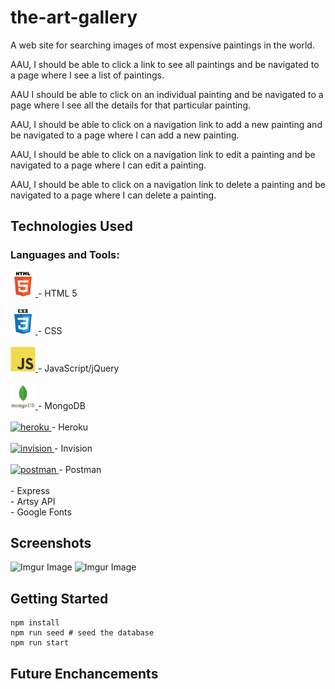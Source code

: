 # the-art-gallery

A web site for searching images of most expensive paintings in the world.

AAU, I should be able to click a link to see all paintings and be navigated to a page where I see a list of paintings.

AAU I should be able to click on an individual painting and be navigated to a page where I see all the details for that particular painting.

AAU, I should be able to click on a navigation link to add a new painting and be navigated to a page where I can add a new painting.

AAU, I should be able to click on a navigation link to edit a painting and be navigated to a page where I can edit a painting.

AAU, I should be able to click on a navigation link to delete a painting and be navigated to a page where I can delete a painting.

## Technologies Used

<h3 align="left">Languages and Tools:</h3>
<a href="https://www.w3.org/html/" target="_blank" rel="noreferrer"> <img src="https://raw.githubusercontent.com/devicons/devicon/master/icons/html5/html5-original-wordmark.svg" alt="html5" width="40" height="40"/> </a>- HTML 5  <br><br>
<a href="https://www.w3schools.com/css/" target="_blank" rel="noreferrer"> <img src="https://raw.githubusercontent.com/devicons/devicon/master/icons/css3/css3-original-wordmark.svg" alt="css3" width="40" height="40"/>
</a> - CSS  <br><br>
<a href="https://developer.mozilla.org/en-US/docs/Web/JavaScript" target="_blank" rel="noreferrer"> <img src="https://raw.githubusercontent.com/devicons/devicon/master/icons/javascript/javascript-original.svg" alt="javascript" width="40" height="40"/> </a>- JavaScript/jQuery  <br><br>
 <a href="https://www.mongodb.com/" target="_blank" rel="noreferrer"> <img src="https://raw.githubusercontent.com/devicons/devicon/master/icons/mongodb/mongodb-original-wordmark.svg" alt="mongodb" width="40" height="40"/> </a>- MongoDB <br><br>
<a href="https://heroku.com" target="_blank" rel="noreferrer"> <img src="https://www.vectorlogo.zone/logos/heroku/heroku-icon.svg" alt="heroku" width="40" height="40"/> </a>- Heroku  <br><br>
<a href="https://www.invisionapp.com/" target="_blank" rel="noreferrer"> <img src="https://www.vectorlogo.zone/logos/invisionapp/invisionapp-icon.svg" alt="invision" width="40" height="40"/> </a>- Invision  <br><br>
 <a href="https://postman.com" target="_blank" rel="noreferrer"> <img src="https://www.vectorlogo.zone/logos/getpostman/getpostman-icon.svg" alt="postman" width="40" height="40"/> </a>- Postman <br><br>
- Express<br>
- Artsy API<br>
- Google Fonts<br>

## Screenshots

![Imgur Image](https://imgur.com/XsJ19fd.png)
![Imgur Image](https://imgur.com/a9rM5JO.png)

## Getting Started

```
npm install
npm run seed # seed the database
npm run start
```

## Future Enchancements
